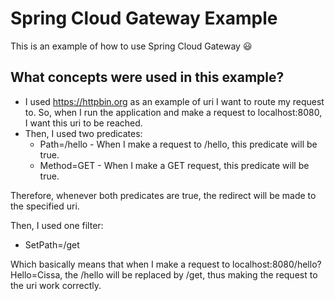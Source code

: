 # Spring Cloud Gateway Example

This is an example of how to use Spring Cloud Gateway 😃

## What concepts were used in this example?

- I used https://httpbin.org as an example of uri I want to route my request to. So, when I run the application and make a request to localhost:8080, I want this uri to be reached.
- Then, I used two predicates:
  - Path=/hello - When I make a request to /hello, this predicate will be true.
  - Method=GET - When I make a GET request, this predicate will be true.

Therefore, whenever both predicates are true, the redirect will be made to the specified uri.

Then, I used one filter:
  - SetPath=/get
    
Which basically means that when I make a request to localhost:8080/hello?Hello=Cissa, the /hello will be replaced by /get, thus making the request to the uri work correctly.
